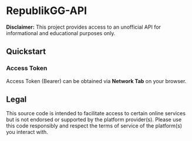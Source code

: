 # RepublikGG-API
**Disclaimer:** This project provides access to an unofficial API for informational and educational purposes only. 

## Quickstart
###  Access Token
Access Token (Bearer) can be obtained via **Network Tab** on your browser.

## Legal
This source code is intended to facilitate access to certain online services but is not endorsed or supported by the platform provider(s). Please use this code responsibly and respect the terms of service of the platform(s) you interact with.